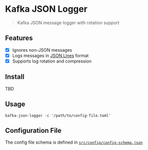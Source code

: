 # Kafka JSON Logger

> Kafka JSON message logger with rotation support

## Features

- [x] Ignores non-JSON messages
- [x] Logs messages in [JSON Lines][1] format
- [x] Supports log rotation and compression

## Install

TBD

## Usage

    kafka-json-logger -c '/path/to/config-file.toml'

## Configuration File

The config file schema is defined in [`src/config/config-schema.json`](src/config/config-schema.json)

[1]: http://jsonlines.org/
